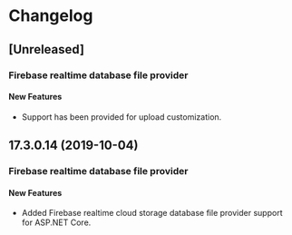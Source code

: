 # Changelog

## [Unreleased]

### Firebase realtime database file provider

#### New Features

- Support has been provided for upload customization.

## 17.3.0.14 (2019-10-04)

### Firebase realtime database file provider

#### New Features

- Added Firebase realtime cloud storage database file provider support for ASP.NET Core.
